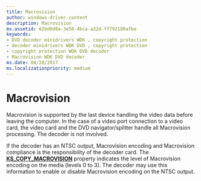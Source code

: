 ```yaml
---
title: Macrovision
author: windows-driver-content
description: Macrovision
ms.assetid: 62bd8d8a-3e58-4bca-a32d-ff792180afbe
keywords:
- DVD decoder minidrivers WDK , copyright protection
- decoder minidrivers WDK DVD , copyright protection
- copyright protection WDK DVD decoder
- Macrovision WDK DVD decoder
ms.date: 04/20/2017
ms.localizationpriority: medium
---
```


# Macrovision





Macrovision is supported by the last device handling the video data before leaving the computer. In the case of a video port connection to a video card, the video card and the DVD navigator/splitter handle all Macrovision processing. The decoder is not involved.

If the decoder has an NTSC output, Macrovision encoding and Macrovision compliance is the responsibility of the decoder card. The [**KS\_COPY\_MACROVISION**](https://msdn.microsoft.com/library/windows/hardware/ff567316) property indicates the level of Macrovision encoding on the media (levels 0 to 3). The decoder may use this information to enable or disable Macrovision encoding on the NTSC output.

 

 




